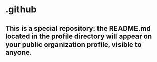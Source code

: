 # .github
##  This is a special repository: the README.md located in the profile directory will appear on your public organization profile, visible to anyone.
